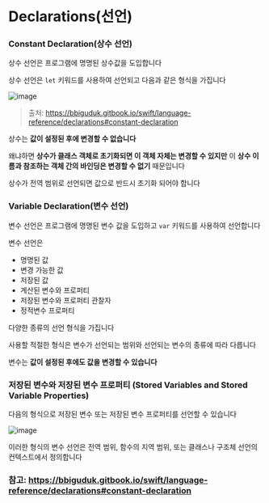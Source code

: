 # Declarations(선언)

### Constant Declaration(상수 선언)

상수 선언은 프로그램에 명명된 상수값을 도입합니다 

상수 선언은 `let` 키워드를 사용하여 선언되고 다음과 같은 형식을 가집니다

![image](https://user-images.githubusercontent.com/81547954/168509231-4d6dcf75-3472-4bbd-907e-1f28abdcda4b.png)
> 출처: https://bbiguduk.gitbook.io/swift/language-reference/declarations#constant-declaration

상수는 **값이 설정된 후에 변경할 수 없습니다**

왜냐하면 **상수가 클래스 객체로 초기화되면 이 객체 자체는 변경할 수 있지만** 이 **상수 이름과 참조하는 객체 간의 바인딩은 변경할 수 없기** 때문입니다

상수가 전역 범위로 선언되면 값으로 반드시 초기화 되어야 합니다

### Variable Declaration(변수 선언)

변수 선언은 프로그램에 명명된 변수 값을 도입하고 `var` 키워드를 사용하여 선언합니다

변수 선언은 
* 명명된 값
* 변경 가능한 값
* 저장된 값
* 계산된 변수와 프로퍼티
* 저장된 변수와 프로퍼티 관찰자
* 정적변수 프로퍼티

다양한 종류의 선언 형식을 가집니다

사용할 적절한 형식은 변수가 선언되는 범위와 선언되는 변수의 종류에 따라 다릅니다

변수는 **값이 설정된 후에도 값을 변경할 수 있습니다**

### 저장된 변수와 저장된 변수 프로퍼티 (Stored Variables and Stored Variable Properties)

다음의 형식으로 저장된 변수 또는 저장된 변수 프로퍼티를 선언할 수 있습니다

![image](https://user-images.githubusercontent.com/81547954/168514402-459d2bb1-b42b-40fb-8f76-814606e47d64.png)

이러한 형식의 변수 선언은 전역 범위, 함수의 지역 범위, 또는 클래스나 구조체 선언의 컨텍스트에서 정의합니다

### 참고: https://bbiguduk.gitbook.io/swift/language-reference/declarations#constant-declaration
